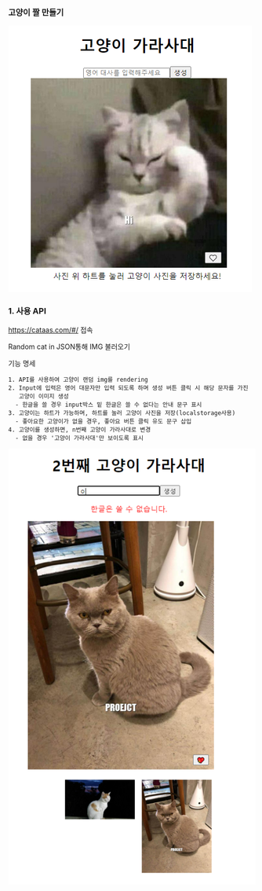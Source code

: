 ### 고양이 짤 만들기

![image-20220614153935938](READEME.assets/image-20220614153935938.png)

### 1. 사용 API

https://cataas.com/#/ 접속

Random cat in JSON통해 IMG 불러오기



기능 명세

```
1. API를 사용하여 고양이 랜덤 img를 rendering
2. Input에 입력은 영어 대문자만 입력 되도록 하며 생성 버튼 클릭 시 해당 문자를 가진
   고양이 이미지 생성
  - 한글을 쓸 경우 input박스 밑 한글은 쓸 수 없다는 안내 문구 표시
3. 고양이는 하트가 가능하며, 하트를 눌러 고양이 사진을 저장(localstorage사용)
  - 좋아요한 고양이가 없을 경우, 좋아요 버튼 클릭 유도 문구 삽입
4. 고양이를 생성하면, n번째 고양이 가라사대로 변경
  - 없을 경우 '고양이 가라사대'만 보이도록 표시
```

![image-20220614154321224](READEME.assets/image-20220614154321224.png)